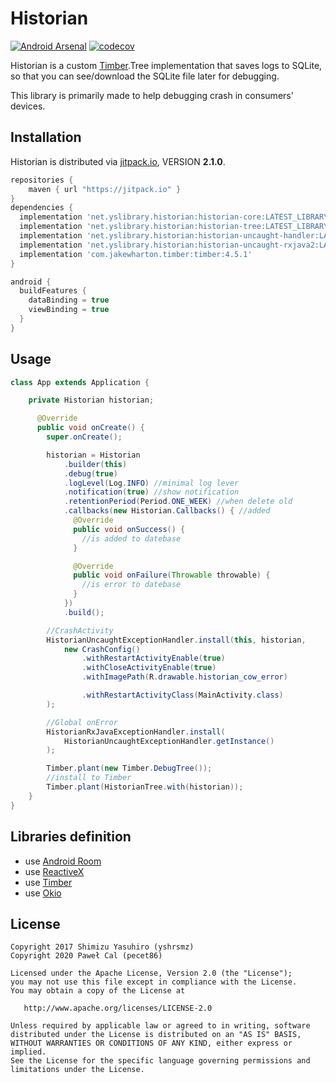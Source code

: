 Historian
===

[![Android Arsenal](https://img.shields.io/badge/Android%20Arsenal-Historian-brightgreen.svg?style=flat)](https://android-arsenal.com/details/1/5329)
[![codecov](https://codecov.io/gh/yshrsmz/historian/branch/master/graph/badge.svg)](https://codecov.io/gh/yshrsmz/historian)

Historian is a custom [Timber](https://github.com/JakeWharton/timber).Tree implementation that saves logs to SQLite, so that you can see/download the SQLite file later for debugging.

This library is primarily made to help debugging crash in consumers' devices.

## Installation

Historian is distributed via [jitpack.io](https://jitpack.io), VERSION **2.1.0**.

```gradle
repositories {
    maven { url "https://jitpack.io" }
}
dependencies {
  implementation 'net.yslibrary.historian:historian-core:LATEST_LIBRARY_VERSION'
  implementation 'net.yslibrary.historian:historian-tree:LATEST_LIBRARY_VERSION' //connect to timber
  implementation 'net.yslibrary.historian:historian-uncaught-handler:LATEST_LIBRARY_VERSION' //crash activity
  implementation 'net.yslibrary.historian:historian-uncaught-rxjava2:LATEST_LIBRARY_VERSION' //RaJava2 global error
  implementation 'com.jakewharton.timber:timber:4.5.1'
}

android {
  buildFeatures {
    dataBinding = true
    viewBinding = true
  }
}
```

## Usage

```java
class App extends Application {

    private Historian historian;

      @Override
      public void onCreate() {
        super.onCreate();

        historian = Historian
            .builder(this)
            .debug(true)
            .logLevel(Log.INFO) //minimal log lever
            .notification(true) //show notification
            .retentionPeriod(Period.ONE_WEEK) //when delete old
            .callbacks(new Historian.Callbacks() { //added
              @Override
              public void onSuccess() {
                //is added to datebase
              }

              @Override
              public void onFailure(Throwable throwable) {
                //is error to datebase
              }
            })
            .build();

        //CrashActivity
        HistorianUncaughtExceptionHandler.install(this, historian,
            new CrashConfig()
                .withRestartActivityEnable(true)
                .withCloseActivityEnable(true)
                .withImagePath(R.drawable.historian_cow_error)

                .withRestartActivityClass(MainActivity.class)
        );

        //Global onError
        HistorianRxJavaExceptionHandler.install(
            HistorianUncaughtExceptionHandler.getInstance()
        );

        Timber.plant(new Timber.DebugTree());
        //install to Timber
        Timber.plant(HistorianTree.with(historian));
    }
}
```

## Libraries definition

- use [Android Room](https://developer.android.com/topic/libraries/architecture/room)
- use [ReactiveX](https://github.com/ReactiveX/RxJava/tree/2.x)
- use [Timber](https://github.com/JakeWharton/timber)
- use [Okio](https://github.com/square/okio)

## License

```
Copyright 2017 Shimizu Yasuhiro (yshrsmz)
Copyright 2020 Paweł Cal (pecet86)

Licensed under the Apache License, Version 2.0 (the "License");
you may not use this file except in compliance with the License.
You may obtain a copy of the License at

   http://www.apache.org/licenses/LICENSE-2.0

Unless required by applicable law or agreed to in writing, software
distributed under the License is distributed on an "AS IS" BASIS,
WITHOUT WARRANTIES OR CONDITIONS OF ANY KIND, either express or implied.
See the License for the specific language governing permissions and
limitations under the License.
```
